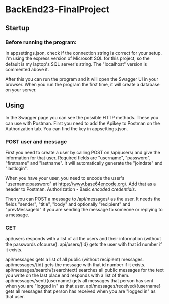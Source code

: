 # BackEnd23-FinalProject
 
## Startup

### Before running the program:

In appsettings.json, check if the connection string is correct for your setup.
I'm using the express version of Microsoft SQL for this project, so the default is my laptop's SQL server's string.
The "localhost" version is commented above it.

After this you can run the program and it will open the Swagger UI in your browser.
When you run the program the first time, it will create a database on your server. 

## Using

In the Swagger page you can see the possible HTTP methods. These you can use with Postman.
First you need to add the Apikey to Postman on the Authorization tab. You can find the key in appsettings.json.

### POST user and message

First you need to create a user by calling POST on /api/users/ and give the information for that user.
Required fields are "username", "password", "firstname" and "lastname". It will automatically generate the "joindate" and "lastlogin".

When you have your user, you need to encode the user's "username:password" at https://www.base64encode.org/.
Add that as a header to Postman. Authorization - Basic *encoded credentials*.

Then you can POST a message to /api/messages/ as the user. It needs the fields "sender", "title", "body" and optionally "recipient" and "prevMessageId" if you are sending the message to someone or replying to a message.

### GET

api/users responds with a list of all the users and their information (without the passwords ofcourse).
api/users/{id} gets the user with that id number if it exists.

api/messages gets a list of all public (without recipient) messages.
api/messages/{id} gets the message with that id number if it exists.
api/messages/search/{searchtext} searches all public messages for the text you write on the last place and responds with a list of them.
api/messages/sent/{username} gets all messages that person has sent when you are "logged in" as that user.
api/messages/received/{username} gets all messages that person has received when you are "logged in" as that user.


